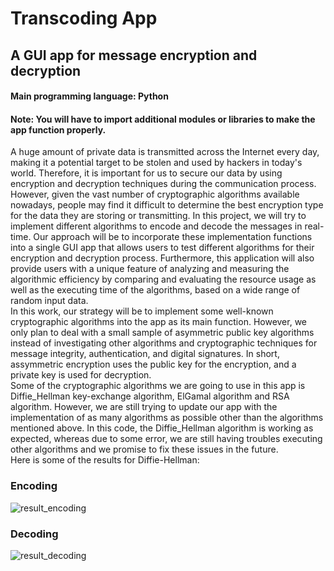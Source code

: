 # Transcoding App
## A GUI app for message encryption and decryption
#### Main programming language: Python
#### Note: You will have to import additional modules or libraries to make the app function properly.

A huge amount of private data is transmitted across the Internet every day, making it a potential target to be stolen and used by hackers in today's world. Therefore, it is important for us to secure our data by using encryption and decryption techniques during the communication process. However, given the vast number of cryptographic algorithms available nowadays, people may find it difficult to determine the best encryption type for the data they are storing or transmitting. In this project, we will try to implement different algorithms to encode and decode the messages in real-time. Our approach will be to incorporate these implementation functions into a single GUI app that allows users to test different algorithms for their encryption and decryption process. Furthermore, this application will also provide users with a unique feature of analyzing and measuring the algorithmic efficiency by comparing and evaluating the resource usage as well as the executing time of the algorithms, based on a wide range of random input data.\
In this work, our strategy will be to implement some well-known cryptographic algorithms into the app as its main function. However, we only plan to deal with a small sample of asymmetric public key algorithms instead of investigating other algorithms and cryptographic techniques for message integrity, authentication, and digital signatures. In short, assymmetric encryption uses the public key for the encryption, and a private key is used for decryption. \
Some of the cryptographic algorithms we are going to use in this app is Diffie_Hellman key-exchange algorithm, ElGamal algorithm and RSA algorithm. However, we are still trying to update our app with the implementation of as many algorithms as possible other than the algorithms mentioned above. In this code, the Diffie_Hellman algorithm is working as expected, whereas due to some error, we are still having troubles executing other algorithms and we promise to fix these issues in the future.\
Here is some of the results for Diffie-Hellman:
### Encoding
![result_encoding](https://user-images.githubusercontent.com/91274419/145750514-65f6913b-66f2-4f31-a640-7288e4df42b9.PNG)
### Decoding
![result_decoding](https://user-images.githubusercontent.com/91274419/145750782-27b1efec-680f-483f-a15b-9d13a06ff1d2.PNG)
